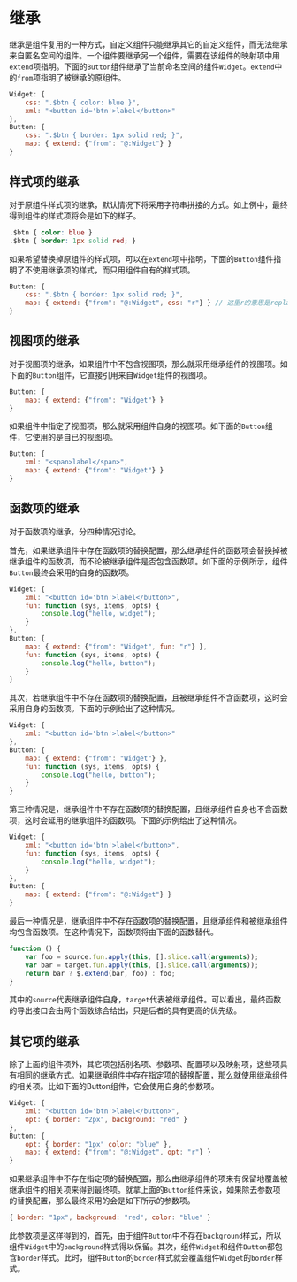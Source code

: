 # 继承

继承是组件复用的一种方式，自定义组件只能继承其它的自定义组件，而无法继承来自匿名空间的组件。一个组件要继承另一个组件，需要在该组件的映射项中用`extend`项指明。下面的`Button`组件继承了当前命名空间的组件`Widget`。`extend`中的`from`项指明了被继承的原组件。

```js
Widget: {
    css: ".$btn { color: blue }",
    xml: "<button id='btn'>label</button>"
},
Button: {
    css: ".$btn { border: 1px solid red; }",
    map: { extend: {"from": "@:Widget"} }
}
```

## 样式项的继承

对于原组件样式项的继承，默认情况下将采用字符串拼接的方式。如上例中，最终得到组件的样式项将会是如下的样子。

```css
.$btn { color: blue }
.$btn { border: 1px solid red; }
```


如果希望替换掉原组件的样式项，可以在`extend`项中指明，下面的`Button`组件指明了不使用继承项的样式，而只用组件自有的样式项。

```js
Button: {
    css: ".$btn { border: 1px solid red; }",
    map: { extend: {"from": "@:Widget", css: "r"} } // 这里r的意思是replace
} 
```

## 视图项的继承

对于视图项的继承，如果组件中不包含视图项，那么就采用继承组件的视图项。如下面的`Button`组件，它直接引用来自`Widget`组件的视图项。

```js
Button: {
    map: { extend: {"from": "Widget"} }
}
```

如果组件中指定了视图项，那么就采用组件自身的视图项。如下面的`Button`组件，它使用的是自已的视图项。

```js
Button: {
    xml: "<span>label</span>",
    map: { extend: {"from": "Widget"} }
}
```
 
## 函数项的继承

对于函数项的继承，分四种情况讨论。

首先，如果继承组件中存在函数项的替换配置，那么继承组件的函数项会替换掉被继承组件的函数项，而不论被继承组件是否包含函数项。如下面的示例所示，组件`Button`最终会采用的自身的函数项。

```js
Widget: {
    xml: "<button id='btn'>label</button>",
    fun: function (sys, items, opts) {
        console.log("hello, widget");
    }
},
Button: {
    map: { extend: {"from": "Widget", fun: "r"} },
    fun: function (sys, items, opts) {
        console.log("hello, button");
    }
}
```

其次，若继承组件中不存在函数项的替换配置，且被继承组件不含函数项，这时会采用自身的函数项。下面的示例给出了这种情况。

```js
Widget: {
    xml: "<button id='btn'>label</button>"
},
Button: {
    map: { extend: {"from": "Widget"} },
    fun: function (sys, items, opts) {
        console.log("hello, button");
    }
}
```

第三种情况是，继承组件中不存在函数项的替换配置，且继承组件自身也不含函数项，这时会延用的继承组件的函数项。下面的示例给出了这种情况。

```js
Widget: {
    xml: "<button id='btn'>label</button>",
    fun: function (sys, items, opts) {
        console.log("hello, widget");
    }
},
Button: {
    map: { extend: {"from": "@:Widget"} }
}
```

最后一种情况是，继承组件中不存在函数项的替换配置，且继承组件和被继承组件均包含函数项。在这种情况下，函数项将由下面的函数替代。

```js
function () {
    var foo = source.fun.apply(this, [].slice.call(arguments));
    var bar = target.fun.apply(this, [].slice.call(arguments));
    return bar ? $.extend(bar, foo) : foo;
} 
```

其中的`source`代表继承组件自身，`target`代表被继承组件。可以看出，最终函数的导出接口会由两个函数综合给出，只是后者的具有更高的优先级。

## 其它项的继承

除了上面的组件项外，其它项包括别名项、参数项、配置项以及映射项，这些项具有相同的继承方式。如果继承组件中存在指定项的替换配置，那么就使用继承组件的相关项。比如下面的Button组件，它会使用自身的参数项。

```js
Widget: {
    xml: "<button id='btn'>label</button>",
    opt: { border: "2px", background: "red" }
},
Button: {
    opt: { border: "1px" color: "blue" },
    map: { extend: {"from": "@:Widget", opt: "r"} }
} 
```

如果继承组件中不存在指定项的替换配置，那么由继承组件的项来有保留地覆盖被继承组件的相关项来得到最终项。就拿上面的`Button`组件来说，如果除去参数项的替换配置，那么最终采用的会是如下所示的参数项。

```js
{ border: "1px", background: "red", color: "blue" }
```

此参数项是这样得到的，首先，由于组件`Button`中不存在`background`样式，所以组件`Widget`中的`background`样式得以保留。其次，组件`Widget`和组件`Button`都包含`border`样式。此时，组件`Button`的`border`样式就会覆盖组件`Widget`的`border`样式。